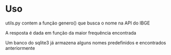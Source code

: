# Uso

utils.py contem a função genero() que busca o nome na API do IBGE

A resposta é dada em função da maior frequência encontrada

Um banco do sqlite3 já armazena alguns nomes predefinidos e encontrados anteriormente
